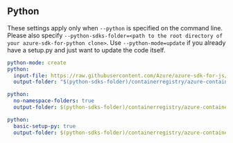 ## Python

These settings apply only when `--python` is specified on the command line.
Please also specify `--python-sdks-folder=<path to the root directory of your azure-sdk-for-python clone>`.
Use `--python-mode=update` if you already have a setup.py and just want to update the code itself.

``` yaml $(python)
python-mode: create
python:
  input-file: https://raw.githubusercontent.com/Azure/azure-sdk-for-js/e40f55d5fa64d177c0267b52129c77aa353f95d8/sdk/containerregistry/container-registry/swagger/containerregistry.json
  output-folder: "$(python-sdks-folder)/containerregistry/azure-containerregistry/azure/containerregistry/_generated"
```
``` yaml $(python) && $(python-mode) == 'update'
python:
  no-namespace-folders: true
  output-folder: $(python-sdks-folder)/containerregistry/azure-containerregistry/azure/containerregistry
```
``` yaml $(python) && $(python-mode) == 'create'
python:
  basic-setup-py: true
  output-folder: $(python-sdks-folder)/containerregistry/azure-containerregistry
```